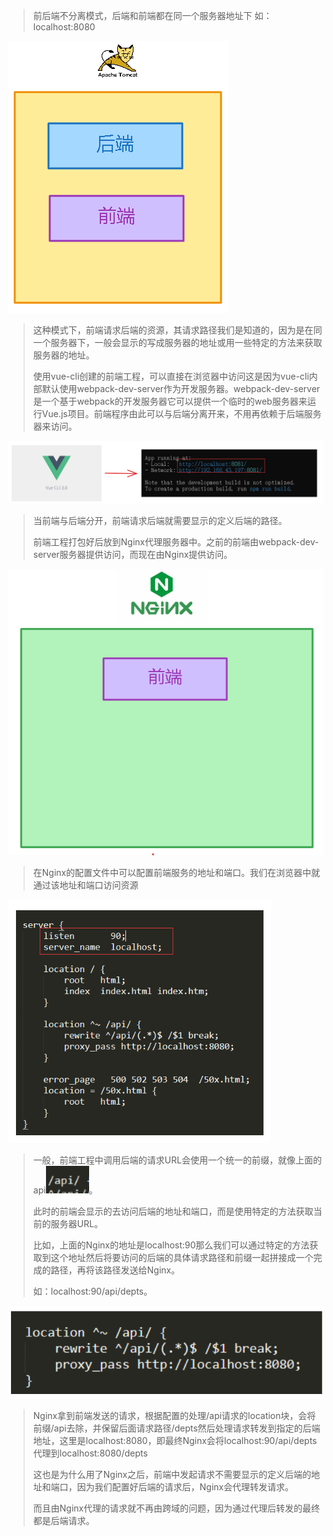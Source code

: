 > 前后端不分离模式，后端和前端都在同一个服务器地址下
> 如：localhost:8080

![image-20240424230654453](assets/image-20240424230654453.png)

> 这种模式下，前端请求后端的资源，其请求路径我们是知道的，因为是在同一个服务器下，一般会显示的写成服务器的地址或用一些特定的方法来获取服务器的地址。
>
> 使用vue-cli创建的前端工程，可以直接在浏览器中访问这是因为vue-cli内部默认使用webpack-dev-server作为开发服务器。webpack-dev-server是一个基于webpack的开发服务器它可以提供一个临时的web服务器来运行Vue.js项目。前端程序由此可以与后端分离开来，不用再依赖于后端服务器来访问。

![image-20240424230956719](assets/image-20240424230956719.png)

> 当前端与后端分开，前端请求后端就需要显示的定义后端的路径。
>
> 前端工程打包好后放到Nginx代理服务器中。之前的前端由webpack-dev-server服务器提供访问，而现在由Nginx提供访问。

![image-20240424231206889](assets/image-20240424231206889.png)

> 在Nginx的配置文件中可以配置前端服务的地址和端口。我们在浏览器中就通过该地址和端口访问资源

![image-20240424231310850](assets/image-20240424231310850.png)

> 一般，前端工程中调用后端的请求URL会使用一个统一的前缀，就像上面的api![image-20240424231413116](assets/image-20240424231413116.png)。
>
> 此时的前端会显示的去访问后端的地址和端口，而是使用特定的方法获取当前的服务器URL。
>
> 比如，上面的Nginx的地址是localhost:90那么我们可以通过特定的方法获取到这个地址然后将要访问的后端的具体请求路径和前缀一起拼接成一个完成的路径，再将该路径发送给Nginx。
>
> 如：localhost:90/api/depts。

![image-20240424231504719](assets/image-20240424231504719.png)

> Nginx拿到前端发送的请求，根据配置的处理/api请求的location块，会将前缀/api去除，并保留后面请求路径/depts然后处理请求转发到指定的后端地址，这里是localhost:8080，即最终Nginx会将localhost:90/api/depts代理到localhost:8080/depts
>
> 这也是为什么用了Nginx之后，前端中发起请求不需要显示的定义后端的地址和端口，因为我们配置好后端的请求后，Nginx会代理转发请求。
>
> 而且由Nginx代理的请求就不再由跨域的问题，因为通过代理后转发的最终都是后端请求。